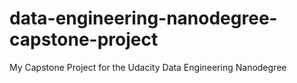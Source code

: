 # data-engineering-nanodegree-capstone-project
My Capstone Project for the Udacity Data Engineering Nanodegree
